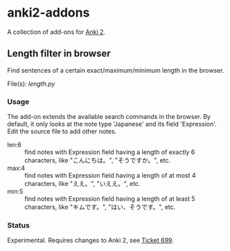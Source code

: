 # anki2-addons
A collection of add-ons for [Anki 2](http://http://ankisrs.net/).

## Length filter in browser
Find sentences of a certain exact/maximum/minimum length in the browser.

File(s): *length.py*

### Usage
The add-on extends the available search commands in the browser. By default, it only looks at the note type 'Japanese' and its field 'Expression'. Edit the source file to add other notes.

<dl>
<dt>len:6</dt>
<dd>find notes with Expression field having a length of exactly 6 characters, like "こんにちは。", "そうですか。", etc.</dd>
<dt>max:4</dt>
<dd>find notes with Expression field having a length of at most 4 characters, like "ええ。", "いええ。", etc.</dd>
<dt>min:5</dt>
<dd>find notes with Expression field having a length of at least 5 characters, like "キムです。", "はい、そうです。", etc.</dd>
</dl>

### Status
Experimental. Requires changes to Anki 2, see [Ticket 699](https://anki.lighthouseapp.com/projects/100923-ankidesktop/tickets/699-add-hook-for-search-command).
